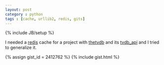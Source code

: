 ```yaml
---
layout: post
category : python
tags : [cache, urllib2, redis, gits]
---
```

{% include JB/setup %}

I needed a [redis] cache for a project with [thetvdb] and its [tvdb_api] and I tried to generalize it.

{% assign gist_id = 2412762 %}
{% include gist.html %}

[redis]: http://redis.io/
[thetvdb]: http://www.thetvdb.com/
[tvdb_api]: https://github.com/dbr/tvdb_api
